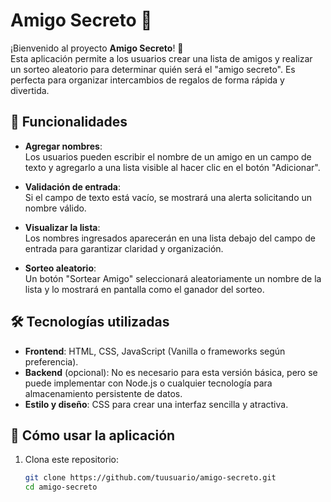# Amigo Secreto 🎉

¡Bienvenido al proyecto **Amigo Secreto**! 🎁  
Esta aplicación permite a los usuarios crear una lista de amigos y realizar un sorteo aleatorio para determinar quién será el "amigo secreto". Es perfecta para organizar intercambios de regalos de forma rápida y divertida.

## 🚀 Funcionalidades

- **Agregar nombres**:  
  Los usuarios pueden escribir el nombre de un amigo en un campo de texto y agregarlo a una lista visible al hacer clic en el botón "Adicionar".

- **Validación de entrada**:  
  Si el campo de texto está vacío, se mostrará una alerta solicitando un nombre válido.

- **Visualizar la lista**:  
  Los nombres ingresados aparecerán en una lista debajo del campo de entrada para garantizar claridad y organización.

- **Sorteo aleatorio**:  
  Un botón "Sortear Amigo" seleccionará aleatoriamente un nombre de la lista y lo mostrará en pantalla como el ganador del sorteo.

## 🛠️ Tecnologías utilizadas

- **Frontend**: HTML, CSS, JavaScript (Vanilla o frameworks según preferencia).
- **Backend** (opcional): No es necesario para esta versión básica, pero se puede implementar con Node.js o cualquier tecnología para almacenamiento persistente de datos.
- **Estilo y diseño**: CSS para crear una interfaz sencilla y atractiva.

## 📝 Cómo usar la aplicación

1. Clona este repositorio:
   ```bash
   git clone https://github.com/tuusuario/amigo-secreto.git
   cd amigo-secreto
